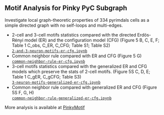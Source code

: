 ## Motif Analysis for Pinky PyC Subgraph
Investigate local graph-theoretic properties of 334 pyrimdals cells as a simple directed graph with no self-loops and multi-edges.

-  2-cell and 3-cell motifs statistics compared with the directed Erdös-Rényi model (ER) and the configuration model (CFG) (Figure 5 B, C, E, F; Table 1 C_obs, C_ER, C_CFG; Table S1; Table S2)  
[`2-and-3-neuron-motifs-er-cfg.ipynb`](https://github.com/seung-lab/pinky_resource/blob/master/motif%20analysis/2-and-3-neuron-motifs-er-cfg.ipynb)  
- Common neighbor rule compared with ER and CFG (Figure 5 G)  
[`common-neighbor-rule-er-cfg.ipynb`](https://github.com/seung-lab/pinky_resource/blob/master/motif%20analysis/common-neighbor-rule-er-cfg.ipynb)  
- 3-cell motifs statistics compared with the generalized ER and CFG models which preserve the stats of 2-cell motifs. (Figure 5S C, D, E; Table 1 C_gER, C_gCFG; Table S3)   
[`3-neuron-motifs-generalized-er-cfg.ipynb`](https://github.com/seung-lab/pinky_resource/blob/master/motif%20analysis/3-neuron-motifs-generalized-er-cfg.ipynb)   
- Common neighbor rule compared with generalized ER and CFG (Figure 5S F, G, H)   
[`common-neighbor-rule-generalized-er-cfg.ipynb`](https://github.com/seung-lab/pinky_resource/blob/master/motif%20analysis/common-neighbor-rule-generalized-er-cfg.ipynb)   	

More analysis is available at [PinkyMotif](https://github.com/RunzheYang/PinkyMotif)
